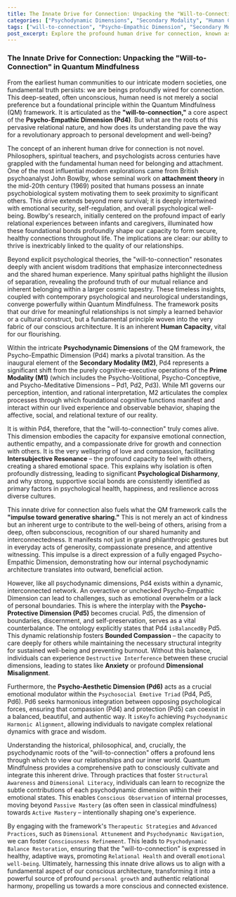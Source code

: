 ```yaml
---
title: The Innate Drive for Connection: Unpacking the "Will-to-Connection" in Quantum Mindfulness
categories: ["Psychodynamic Dimensions", "Secondary Modality", "Human Capacities"]
tags: ["will-to-connection", "Psycho-Empathic Dimension", "Secondary Modality", "human connection", "attachment theory", "Quantum Mindfulness", "emotional well-being"]
post_excerpt: Explore the profound human drive for connection, known as the "will-to-connection" within the Quantum Mindfulness framework. This article delves into its origins in the Psycho-Empathic Dimension, its role in shaping our psychological landscape, and how understanding it can lead to deeper personal growth and relational harmony.
---
```


### The Innate Drive for Connection: Unpacking the "Will-to-Connection" in Quantum Mindfulness

From the earliest human communities to our intricate modern societies, one fundamental truth persists: we are beings profoundly wired for connection. This deep-seated, often unconscious, human need is not merely a social preference but a foundational principle within the Quantum Mindfulness (QM) framework. It is articulated as the **"will-to-connection,"** a core aspect of the **Psycho-Empathic Dimension (Pd4)**. But what are the roots of this pervasive relational nature, and how does its understanding pave the way for a revolutionary approach to personal development and well-being?

The concept of an inherent human drive for connection is not novel. Philosophers, spiritual teachers, and psychologists across centuries have grappled with the fundamental human need for belonging and attachment. One of the most influential modern explorations came from British psychoanalyst John Bowlby, whose seminal work on **attachment theory** in the mid-20th century (1969) posited that humans possess an innate psychobiological system motivating them to seek proximity to significant others. This drive extends beyond mere survival; it is deeply intertwined with emotional security, self-regulation, and overall psychological well-being. Bowlby's research, initially centered on the profound impact of early relational experiences between infants and caregivers, illuminated how these foundational bonds profoundly shape our capacity to form secure, healthy connections throughout life. The implications are clear: our ability to thrive is inextricably linked to the quality of our relationships.

Beyond explicit psychological theories, the "will-to-connection" resonates deeply with ancient wisdom traditions that emphasize interconnectedness and the shared human experience. Many spiritual paths highlight the illusion of separation, revealing the profound truth of our mutual reliance and inherent belonging within a larger cosmic tapestry. These timeless insights, coupled with contemporary psychological and neurological understandings, converge powerfully within Quantum Mindfulness. The framework posits that our drive for meaningful relationships is not simply a learned behavior or a cultural construct, but a fundamental principle woven into the very fabric of our conscious architecture. It is an inherent **Human Capacity**, vital for our flourishing.

Within the intricate **Psychodynamic Dimensions** of the QM framework, the Psycho-Empathic Dimension (Pd4) marks a pivotal transition. As the inaugural element of the **Secondary Modality (M2)**, Pd4 represents a significant shift from the purely cognitive-executive operations of the **Prime Modality (M1)** (which includes the Psycho-Volitional, Psycho-Conceptive, and Psycho-Meditative Dimensions – Pd1, Pd2, Pd3). While M1 governs our perception, intention, and rational interpretation, M2 articulates the complex processes through which foundational cognitive functions manifest and interact within our lived experience and observable behavior, shaping the affective, social, and relational texture of our reality.

It is within Pd4, therefore, that the "will-to-connection" truly comes alive. This dimension embodies the capacity for expansive emotional connection, authentic empathy, and a compassionate drive for growth and connection with others. It is the very wellspring of love and compassion, facilitating **Intersubjective Resonance** – the profound capacity to feel with others, creating a shared emotional space. This explains why isolation is often profoundly distressing, leading to significant **Psychological Disharmony**, and why strong, supportive social bonds are consistently identified as primary factors in psychological health, happiness, and resilience across diverse cultures.

This innate drive for connection also fuels what the QM framework calls the **"impulse toward generative sharing."** This is not merely an act of kindness but an inherent urge to contribute to the well-being of others, arising from a deep, often subconscious, recognition of our shared humanity and interconnectedness. It manifests not just in grand philanthropic gestures but in everyday acts of generosity, compassionate presence, and attentive witnessing. This impulse is a direct expression of a fully engaged Psycho-Empathic Dimension, demonstrating how our internal psychodynamic architecture translates into outward, beneficial action.

However, like all psychodynamic dimensions, Pd4 exists within a dynamic, interconnected network. An overactive or unchecked Psycho-Empathic Dimension can lead to challenges, such as emotional overwhelm or a lack of personal boundaries. This is where the interplay with the **Psycho-Protective Dimension (Pd5)** becomes crucial. Pd5, the dimension of boundaries, discernment, and self-preservation, serves as a vital counterbalance. The ontology explicitly states that Pd4 `isBalancedBy` Pd5. This dynamic relationship fosters **Bounded Compassion** – the capacity to care deeply for others while maintaining the necessary structural integrity for sustained well-being and preventing burnout. Without this balance, individuals can experience `Destructive Interference` between these crucial dimensions, leading to states like **Anxiety** or profound **Dimensional Misalignment**.

Furthermore, the **Psycho-Aesthetic Dimension (Pd6)** acts as a crucial emotional modulator within the `Psychosocial Emotive Triad` (Pd4, Pd5, Pd6). Pd6 seeks harmonious integration between opposing psychological forces, ensuring that compassion (Pd4) and protection (Pd5) can coexist in a balanced, beautiful, and authentic way. It `isKeyTo` achieving `Psychodynamic Harmonic Alignment`, allowing individuals to navigate complex relational dynamics with grace and wisdom.

Understanding the historical, philosophical, and, crucially, the psychodynamic roots of the "will-to-connection" offers a profound lens through which to view our relationships and our inner world. Quantum Mindfulness provides a comprehensive path to consciously cultivate and integrate this inherent drive. Through practices that foster `Structural Awareness` and `Dimensional Literacy`, individuals can learn to recognize the subtle contributions of each psychodynamic dimension within their emotional states. This enables `Conscious Observation` of internal processes, moving beyond `Passive Mastery` (as often seen in classical mindfulness) towards `Active Mastery` – intentionally shaping one's experience.

By engaging with the framework's `Therapeutic Strategies` and `Advanced Practices`, such as `Dimensional Attunement` and `Psychodynamic Navigation`, we can foster `Consciousness Refinement`. This leads to `Psychodynamic Balance Restoration`, ensuring that the "will-to-connection" is expressed in healthy, adaptive ways, promoting `Relational Health` and overall `emotional well-being`. Ultimately, harnessing this innate drive allows us to align with a fundamental aspect of our conscious architecture, transforming it into a powerful source of profound `personal growth` and authentic relational harmony, propelling us towards a more conscious and connected existence.